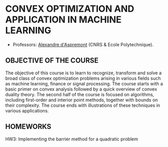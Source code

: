 # CONVEX OPTIMIZATION AND APPLICATION IN MACHINE LEARNING

* Professors:  [Alexandre d'Aspremont](https://scholar.google.com/citations?user=JEEwSlQAAAAJ&hl=en) (CNRS & Ecole Polytechnique). 

## OBJECTIVE OF THE COURSE

The objective of this course is to learn to recognize, transform and solve a broad class of convex optimization problems arising in various fields such as machine learning, finance or signal processing. The course starts with a basic primer on convex analysis followed by a quick overview of convex duality theory. The second half of the course is focused on algorithms, including first-order and interior point methods, together with bounds on their complexity. The course ends with illustrations of these techniques in various applications.

## HOMEWORKS

HW3: Implementing the barrier method for a quadratic problem
